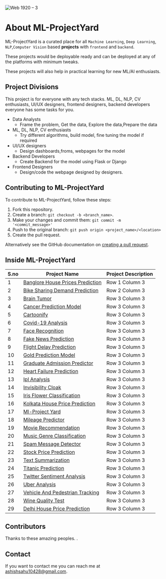 

![Web 1920 – 3](https://user-images.githubusercontent.com/52550558/109395363-f4204700-7951-11eb-8e18-47477c44c0cb.png)

# About ML-ProjectYard

<!--- These are examples. See https://shields.io for others or to customize this set of shields. You might want to include dependencies, project status and licence info here --->
<!-- ![GitHub repo size](https://img.shields.io/github/repo-size/scottydocs/README-template.md)
![GitHub contributors](https://img.shields.io/github/contributors/scottydocs/README-template.md)
![GitHub stars](https://img.shields.io/github/stars/scottydocs/README-template.md?style=social)
![GitHub forks](https://img.shields.io/github/forks/scottydocs/README-template.md?style=social)
![Twitter Follow](https://img.shields.io/twitter/follow/scottydocs?style=social) -->

ML-ProjectYard is a curated place for all `Machine Learning`, `Deep Learning`, `NLP`,`Computer Vision` based __projects__ with `frontend` and `backend`.

These projects would be deployable ready and can be deployed at any of the platforms with minimum tweaks.

These projects will also help in practical learning for new ML/AI enthusiasts. 

## Project Divisions 
This project is for everyone with any tech stacks. ML, DL, NLP, CV enthusiasts, UI/UX designers, frontend designers, backend developers everyone has some tasks for you.

- Data Analysts
    - Frame the problem, Get the data, Explore the data,Prepare the data
- ML, DL, NLP, CV enthusiasts
    - Try different algorithms, build model, fine tuning the model if required
- UI/UX designers
    - Design dashboards,froms, webpages for the model 
- Backend Developers
    - Create Backend for the model using Flask or Django
- Frontend Designers
    - Design/code the webpage designed by designers.


## Contributing to ML-ProjectYard
<!--- If your README is long or you have some specific process or steps you want contributors to follow, consider creating a separate CONTRIBUTING.md file--->
To contribute to ML-ProjectYard, follow these steps:

1. Fork this repository.
2. Create a branch: `git checkout -b <branch_name>`.
3. Make your changes and commit them: `git commit -m '<commit_message>'`
4. Push to the original branch: `git push origin <project_name>/<location>`
5. Create the pull request.

Alternatively see the GitHub documentation on [creating a pull request](https://help.github.com/en/github/collaborating-with-issues-and-pull-requests/creating-a-pull-request).

## Inside ML-ProjectYard
| S.no | Project Name | Project Description |
| --------------- | --------------- | --------------- |
| 1 | [Banglore House Prices Prediction](https://github.com/ashishsahu1/ML-ProjectYard/tree/main/Bangalore%20House%20Prices%20Prediction) | Row 1 Column 3 |
| 2 | [Bike Sharing Demand Prediction](https://github.com/ashishsahu1/ML-ProjectYard/tree/main/Bike%20Sharing%20Demand%20Prediction) | Row 2 Column 3 |
| 3 | [Brain Tumor](https://github.com/ashishsahu1/ML-ProjectYard/tree/main/Brain-Tumor) | Row 3 Column 3 |
| 4 | [Cancer Prediction Model](https://github.com/ashishsahu1/ML-ProjectYard/tree/main/Cancer%20Prediction%20Model) | Row 3 Column 3 |
| 5 | [Cartoonify](https://github.com/ashishsahu1/ML-ProjectYard/tree/main/Cartoonify) | Row 3 Column 3 |
| 6 | [Covid-19 Analysis](https://github.com/ashishsahu1/ML-ProjectYard/tree/main/Covid-19%20Analysis) | Row 3 Column 3 |
| 7 | [Face Recognition](https://github.com/ashishsahu1/ML-ProjectYard/tree/main/Face%20Recognition) | Row 3 Column 3 |
| 8 | [Fake News Prediction](https://github.com/ashishsahu1/ML-ProjectYard/tree/main/Fake%20News%20Prediction) | Row 3 Column 3 |
| 9 | [Flight Delay Prediction](https://github.com/ashishsahu1/ML-ProjectYard/tree/main/Flight%20Delay%20Prediction/Model) | Row 3 Column 3 |
| 10 | [Gold Prediction Model](https://github.com/ashishsahu1/ML-ProjectYard/tree/main/Gold%20Prediction%20Model) | Row 3 Column 3 |
| 11 | [Graduate Admission Predictor](https://github.com/ashishsahu1/ML-ProjectYard/tree/main/GraduateAdmissionPredictor/Model) | Row 3 Column 3 |
| 12 | [Heart Failure Prediction](https://github.com/ashishsahu1/ML-ProjectYard/tree/main/Heart%20Failure%20Prediction) | Row 3 Column 3 |
| 13 | [Ipl Analysis](https://github.com/ashishsahu1/ML-ProjectYard/tree/main/IPL_Analysis) | Row 3 Column 3 |
| 14 | [Invisibility Cloak](https://github.com/ashishsahu1/ML-ProjectYard/tree/main/Invisibility%20Cloak) | Row 3 Column 3 |
| 15 | [Iris Flower Classification](https://github.com/ashishsahu1/ML-ProjectYard/tree/main/IrisFlowerClassification) | Row 3 Column 3 |
| 16 | [Kolkata House Price Prediction](https://github.com/ashishsahu1/ML-ProjectYard/tree/main/KolkataHousePrice-Prediction) | Row 3 Column 3 |
| 17 | [Ml-Project Yard](https://github.com/ashishsahu1/ML-ProjectYard/tree/main/ML-ProjectYard/projectyard) | Row 3 Column 3 |
| 18 | [Mileage Predictor](https://github.com/ashishsahu1/ML-ProjectYard/tree/main/MileagePredictor) | Row 3 Column 3 |
| 19 | [Movie Recommendation](https://github.com/ashishsahu1/ML-ProjectYard/tree/main/Movie%20Recommendation) | Row 3 Column 3 |
| 20 | [Music Genre Classification](https://github.com/ashishsahu1/ML-ProjectYard/tree/main/Music%20Genre%20Classification) | Row 3 Column 3 |
| 21 | [Spam Message Detector](https://github.com/ashishsahu1/ML-ProjectYard/tree/main/Spam%20Message%20Detector) | Row 3 Column 3 |
| 22 | [Stock Price Prediction](https://github.com/ashishsahu1/ML-ProjectYard/tree/main/Stock%20Price%20Prediction) | Row 3 Column 3 |
| 23 | [Text Summarization](https://github.com/ashishsahu1/ML-ProjectYard/tree/main/TextSummarization) | Row 3 Column 3 |
| 24 | [Titanic Prediction](https://github.com/ashishsahu1/ML-ProjectYard/tree/main/TitanicPrediction) | Row 3 Column 3 |
| 25 | [Twitter Sentiment Analysis](https://github.com/ashishsahu1/ML-ProjectYard/tree/main/Twitter%20Sentiment%20Analysis) | Row 3 Column 3 |
| 26 | [Uber Analysis](https://github.com/ashishsahu1/ML-ProjectYard/tree/main/Uber%20analysis) | Row 3 Column 3 |
| 27 | [Vehicle And Pedestrian Tracking](https://github.com/ashishsahu1/ML-ProjectYard/tree/main/VehicleAndPedestrianTracking) | Row 3 Column 3 |
| 28 | [Wine Quality Test](https://github.com/ashishsahu1/ML-ProjectYard/tree/main/WineQualityTest) | Row 3 Column 3 |
| 29 | [Delhi House Price Prediction](https://github.com/ashishsahu1/ML-ProjectYard/tree/main/delhi%20housing%20price%20prediction) | Row 3 Column 3 |

## Contributors

Thanks to these amazing peoples.
.

## Contact

If you want to contact me you can reach me at <ashishsahu10428@gmail.com>.

